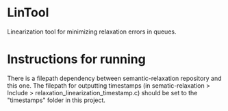 # LinTool
Linearization tool for minimizing relaxation errors in queues.

# Instructions for running
There is a filepath dependency between semantic-relaxation repository and this one. The filepath for outputting timestamps (in sematic-relaxation > Include > relaxation_linearization_timestamp.c) should be set to the "timestamps" folder in this project.
